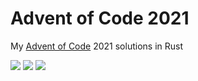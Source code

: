 # Advent of Code 2021

My [Advent of Code](https://adventofcode.com/2021) 2021 solutions in Rust

![](https://img.shields.io/badge/day%20📅-12-blue) ![](https://img.shields.io/badge/stars%20⭐-24-yellow) ![](https://img.shields.io/badge/days%20completed-12-red)	